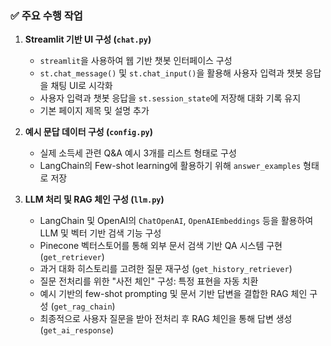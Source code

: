 ### ✅ 주요 수행 작업

1. **Streamlit 기반 UI 구성 (`chat.py`)**
   - `streamlit`을 사용하여 웹 기반 챗봇 인터페이스 구성  
   - `st.chat_message()` 및 `st.chat_input()`을 활용해 사용자 입력과 챗봇 응답을 채팅 UI로 시각화  
   - 사용자 입력과 챗봇 응답을 `st.session_state`에 저장해 대화 기록 유지  
   - 기본 페이지 제목 및 설명 추가  

2. **예시 문답 데이터 구성 (`config.py`)**
   - 실제 소득세 관련 Q&A 예시 3개를 리스트 형태로 구성  
   - LangChain의 Few-shot learning에 활용하기 위해 `answer_examples` 형태로 저장  

3. **LLM 처리 및 RAG 체인 구성 (`llm.py`)**
   - LangChain 및 OpenAI의 `ChatOpenAI`, `OpenAIEmbeddings` 등을 활용하여 LLM 및 벡터 기반 검색 기능 구성  
   - Pinecone 벡터스토어를 통해 외부 문서 검색 기반 QA 시스템 구현 (`get_retriever`)  
   - 과거 대화 히스토리를 고려한 질문 재구성 (`get_history_retriever`)  
   - 질문 전처리를 위한 "사전 체인" 구성: 특정 표현을 자동 치환  
   - 예시 기반의 few-shot prompting 및 문서 기반 답변을 결합한 RAG 체인 구성 (`get_rag_chain`)  
   - 최종적으로 사용자 질문을 받아 전처리 후 RAG 체인을 통해 답변 생성 (`get_ai_response`)
